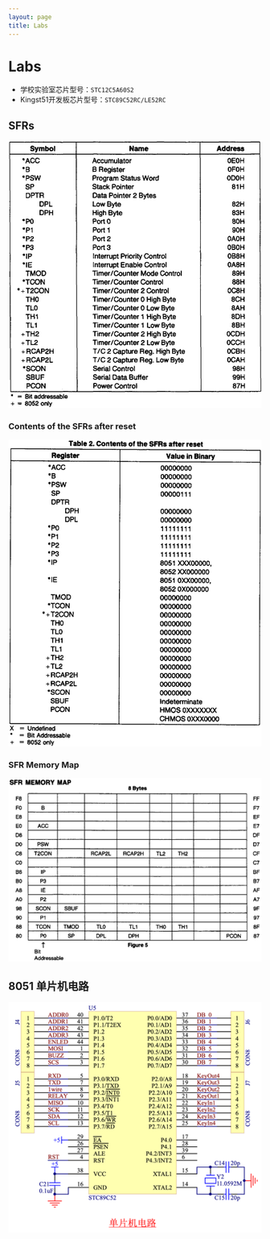 ```yaml
---
layout: page
title: Labs
---
```


# Labs

- 学校实验室芯片型号：`STC12C5A60S2`
- Kingst51开发板芯片型号：`STC89C52RC/LE52RC`

## SFRs

<img src="labs/attachments/Pasted%20image%2020251014223704.png" alt="" srcset="{{ site.baseurl }}/labs/attachments/Pasted%20image%2020251014223704.png">

### Contents of the SFRs after reset

<img src="labs/attachments/Pasted%20image%2020251014223838.png" alt="" srcset="{{ site.baseurl }}/labs/attachments/Pasted%20image%2020251014223838.png">

### SFR Memory Map

<img src="labs/attachments/Pasted%20image%2020251014223929.png" alt="" srcset="{{ site.baseurl }}/labs/attachments/Pasted%20image%2020251014223929.png">

## 8051 单片机电路

<img src="labs/attachments/Pasted%20image%2020251014102143.png" alt="" srcset="{{ site.baseurl }}/labs/attachments/Pasted%20image%2020251014102143.png">

